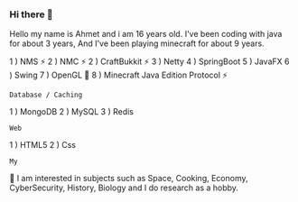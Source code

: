 ### Hi there 👋

Hello my name is Ahmet and i am 16 years old.
I've been coding with java for about 3 years, And I've been playing minecraft for about 9 years.

1 ) NMS ⚡ 
2 ) NMC ⚡
2 ) CraftBukkit ⚡ 
3 ) Netty 
4 ) SpringBoot
5 ) JavaFX
6 ) Swing
7 ) OpenGL 🤔
8 ) Minecraft Java Edition Protocol ⚡

    Database / Caching
1 ) MongoDB
2 ) MySQL
3 ) Redis

    Web
1 ) HTML5
2 ) Css

    My

🔭 I am interested in subjects such as Space, Cooking, Economy, CyberSecurity, History, Biology and I do research as a hobby.
